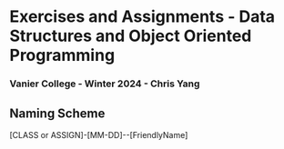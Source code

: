# Exercises and Assignments - Data Structures and Object Oriented Programming

### Vanier College - Winter 2024 - Chris Yang

## Naming Scheme

[CLASS or ASSIGN]-[MM-DD]--[FriendlyName]
